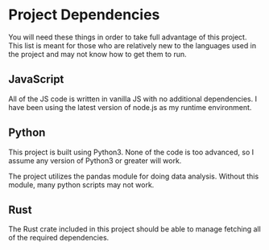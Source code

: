 # Project Dependencies

You will need these things in order to take full advantage of this project. This list is meant for those who are relatively new to the languages used in the project and may not know how to get them to run.

## JavaScript

All of the JS code is written in vanilla JS with no additional dependencies. I have been using the latest version of node.js as my runtime environment.

## Python

This project is built using Python3. None of the code is too advanced, so I assume any version of Python3 or greater will work.

The project utilizes the pandas module for doing data analysis. Without this module, many python scripts may not work.

## Rust
The Rust crate included in this project should be able to manage fetching all of the required dependencies.